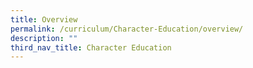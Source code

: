 ```yaml
---
title: Overview
permalink: /curriculum/Character-Education/overview/
description: ""
third_nav_title: Character Education
---
```

